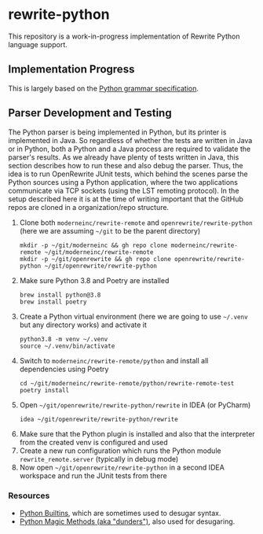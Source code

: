 # rewrite-python

This repository is a work-in-progress implementation of Rewrite Python language support.

## Implementation Progress

This is largely based on the [Python grammar specification](https://docs.python.org/3/reference/grammar.html).

## Parser Development and Testing

The Python parser is being implemented in Python, but its printer is implemented in Java. So regardless of whether the tests are written in Java or in Python, both a Python and a Java process are required to validate the parser's results.
As we already have plenty of tests written in Java, this section describes how to run these and also debug the parser.
Thus, the idea is to run OpenRewrite JUnit tests, which behind the scenes parse the Python sources using a Python application, where the two applications communicate via TCP sockets (using the LST remoting protocol).
In the setup described here it is at the time of writing important that the GitHub repos are cloned in a organization/repo structure.

1. Clone both `moderneinc/rewrite-remote` and `openrewrite/rewrite-python` (here we are assuming `~/git` to be the parent directory)
   ```shell
   mkdir -p ~/git/moderneinc && gh repo clone moderneinc/rewrite-remote ~/git/moderneinc/rewrite-remote
   mkdir -p ~/git/openrewrite && gh repo clone openrewrite/rewrite-python ~/git/openrewrite/rewrite-python
   ```
2. Make sure Python 3.8 and Poetry are installed
   ```shell
   brew install python@3.8
   brew install poetry
   ```
3. Create a Python virtual environment (here we are going to use `~/.venv` but any directory works) and activate it
   ```shell
   python3.8 -m venv ~/.venv
   source ~/.venv/bin/activate
   ```
4. Switch to `moderneinc/rewrite-remote/python` and install all dependencies using Poetry
   ```shell
   cd ~/git/moderneinc/rewrite-remote/python/rewrite-remote-test
   poetry install
   ```
5. Open `~/git/openrewrite/rewrite-python/rewrite` in IDEA (or PyCharm)
   ```shell
   idea ~/git/openrewrite/rewrite-python/rewrite
   ```
6. Make sure that the Python plugin is installed and also that the interpreter from the created venv is configured and used
7. Create a new run configuration which runs the Python module `rewrite_remote.server` (typically in debug mode)
8. Now open `~/git/openrewrite/rewrite-python` in a second IDEA workspace and run the JUnit tests from there

### Resources

- [Python Builtins](https://docs.python.org/3/library/functions.html), which are sometimes used to desugar syntax.
- [Python Magic Methods (aka "dunders")](https://docs.python.org/3/library/operator.html), also used for desugaring.
